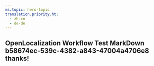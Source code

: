 ```yaml
---
ms.topic: hero-topic
translation.priority.ht: 
  - zh-cn
  - de-de
---
```

## OpenLocalization Workflow Test MarkDown b58674ec-539c-4382-a843-47004a4706e8 thanks!
